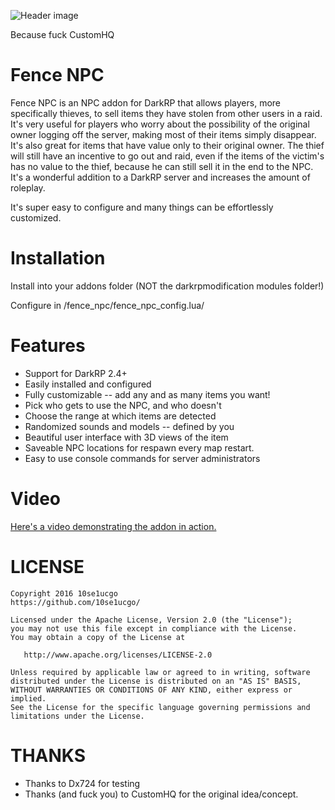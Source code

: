 ![Header image](http://i.imgur.com/GopMQgv.png)

Because fuck CustomHQ

# Fence NPC

Fence NPC is an NPC addon for DarkRP that allows players, more specifically thieves, to sell items they have stolen from other users in a raid. It's very useful for players who worry about the possibility of the original owner logging off the server, making most of their items simply disappear. It's also great for items that have value only to their original owner. The thief will still have an incentive to go out and raid, even if the items of the victim's has no value to the thief, because he can still sell it in the end to the NPC. It's a wonderful addition to a DarkRP server and increases the amount of roleplay.

It's super easy to configure and many things can be effortlessly customized.

# Installation
Install into your addons folder (NOT the darkrpmodification modules folder!)

Configure in /fence_npc/fence_npc_config.lua/

# Features

* Support for DarkRP 2.4+
* Easily installed and configured
* Fully customizable -- add any and as many items you want!
* Pick who gets to use the NPC, and who doesn't
* Choose the range at which items are detected
* Randomized sounds and models -- defined by you
* Beautiful user interface with 3D views of the item
* Saveable NPC locations for respawn every map restart.
* Easy to use console commands for server administrators

# Video

[Here's a video demonstrating the addon in action.](https://youtu.be/ruFUeyS6Wfs)

# LICENSE
```
Copyright 2016 10se1ucgo
https://github.com/10se1ucgo/

Licensed under the Apache License, Version 2.0 (the "License");
you may not use this file except in compliance with the License.
You may obtain a copy of the License at

   http://www.apache.org/licenses/LICENSE-2.0

Unless required by applicable law or agreed to in writing, software
distributed under the License is distributed on an "AS IS" BASIS,
WITHOUT WARRANTIES OR CONDITIONS OF ANY KIND, either express or implied.
See the License for the specific language governing permissions and
limitations under the License.
```

# THANKS
- Thanks to Dx724 for testing
- Thanks (and fuck you) to CustomHQ for the original idea/concept.